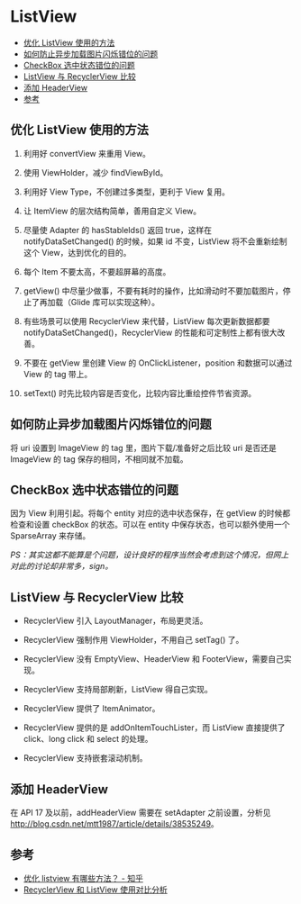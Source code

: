 # ListView

<!-- vim-markdown-toc GFM -->
* [优化 ListView 使用的方法](#优化-listview-使用的方法)
* [如何防止异步加载图片闪烁错位的问题](#如何防止异步加载图片闪烁错位的问题)
* [CheckBox 选中状态错位的问题](#checkbox-选中状态错位的问题)
* [ListView 与 RecyclerView 比较](#listview-与-recyclerview-比较)
* [添加 HeaderView](#添加-headerview)
* [参考](#参考)

<!-- vim-markdown-toc -->

## 优化 ListView 使用的方法

1. 利用好 convertView 来重用 View。

2. 使用 ViewHolder，减少 findViewById。

3. 利用好 View Type，不创建过多类型，更利于 View 复用。

4. 让 ItemView 的层次结构简单，善用自定义 View。

5. 尽量使 Adapter 的 hasStableIds() 返回 true，这样在 notifyDataSetChanged() 的时候，如果 id 不变，ListView 将不会重新绘制这个 View，达到优化的目的。

6. 每个 Item 不要太高，不要超屏幕的高度。

7. getView() 中尽量少做事，不要有耗时的操作，比如滑动时不要加载图片，停止了再加载（Glide 库可以实现这种）。

8. 有些场景可以使用 RecyclerView 来代替，ListView 每次更新数据都要 notifyDataSetChanged()，RecyclerView 的性能和可定制性上都有很大改善。

9. 不要在 getView 里创建 View 的 OnClickListener，position 和数据可以通过 View 的 tag 带上。

10. setText() 时先比较内容是否变化，比较内容比重绘控件节省资源。

## 如何防止异步加载图片闪烁错位的问题

将 uri 设置到 ImageView 的 tag 里，图片下载/准备好之后比较 uri 是否还是 ImageView 的 tag 保存的相同，不相同就不加载。

## CheckBox 选中状态错位的问题

因为 View 利用引起。将每个 entity 对应的选中状态保存，在 getView 的时候都检查和设置 checkBox 的状态。可以在 entity 中保存状态，也可以额外使用一个 SparseArray 来存储。

*PS：其实这都不能算是个问题，设计良好的程序当然会考虑到这个情况，但网上对此的讨论却非常多，sign。*

## ListView 与 RecyclerView 比较

* RecyclerView 引入 LayoutManager，布局更灵活。

* RecyclerView 强制作用 ViewHolder，不用自己 setTag() 了。

* RecyclerView 没有 EmptyView、HeaderView 和 FooterView，需要自己实现。

* RecyclerView 支持局部刷新，ListView 得自己实现。

* RecyclerView 提供了 ItemAnimator。

* RecyclerView 提供的是 addOnItemTouchLister，而 ListView 直接提供了 click、long click 和 select 的处理。

* RecyclerView 支持嵌套滚动机制。

## 添加 HeaderView

在 API 17 及以前，addHeaderView 需要在 setAdapter 之前设置，分析见 <http://blog.csdn.net/mtt1987/article/details/38535249>。

## 参考

* [优化 listview 有哪些方法？ - 知乎](https://www.zhihu.com/question/19703384)
* [RecyclerView 和 ListView 使用对比分析](http://www.jianshu.com/p/f592f3715ae2)
